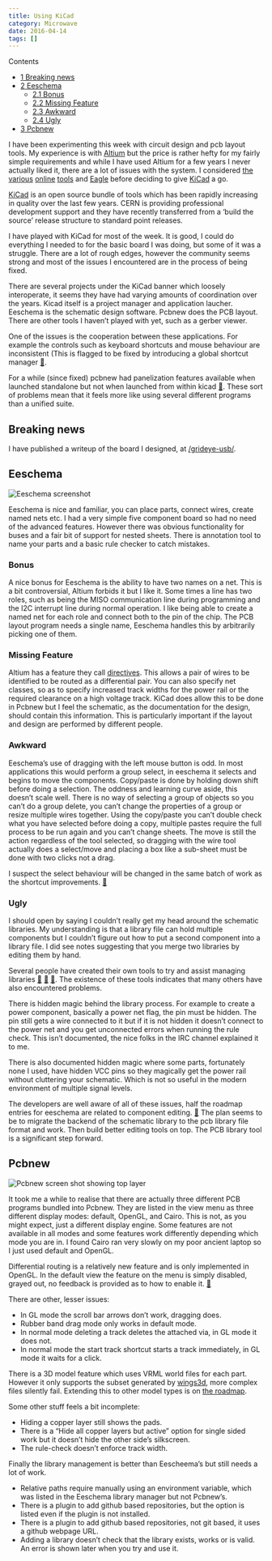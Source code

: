 ```yaml
---
title: Using KiCad
category: Microwave
date: 2016-04-14
tags: []
---
```


<!-- TODO: Generate TOC -->
<div id="toc_container" class="no_bullets"><p class="toc_title">Contents</p>
<ul class="toc_list"><li><a href="#Breaking_news"><span class="toc_number toc_depth_1">1</span> Breaking news</a></li><li><a href="#Eeschema"><span class="toc_number toc_depth_1">2</span> Eeschema</a><ul><li><a href="#Bonus"><span class="toc_number toc_depth_2">2.1</span> Bonus</a></li><li><a href="#Missing_Feature"><span class="toc_number toc_depth_2">2.2</span> Missing Feature</a></li><li><a href="#Awkward"><span class="toc_number toc_depth_2">2.3</span> Awkward</a></li><li><a href="#Ugly"><span class="toc_number toc_depth_2">2.4</span> Ugly</a></li></ul></li><li><a href="#Pcbnew"><span class="toc_number toc_depth_1">3</span> Pcbnew</a></li></ul></div>


I have been experimenting this week with circuit design and pcb layout tools. My experience is with [Altium](http://www.altium.com.au/altium-designer/overview)
 but the price is rather hefty for my fairly simple requirements and
while I have used Altium for a few years I never actually liked it,
there are a lot of issues with the system.  I considered [the](https://easyeda.com/) [various](http://circuitmaker.com/) [online](https://upverter.com/) [tools](https://123d.circuits.io/) and [Eagle](http://www.cadsoftusa.com/) before deciding to give [KiCad](http://kicad-pcb.org/) a go.

[KiCad](http://kicad-pcb.org/)
 is an open source bundle of tools which has been rapidly increasing in
quality over the last few years. CERN is providing professional
development support and they have recently transferred from a ‘build the
 source’ release structure to standard point releases.

I have played with KiCad for most of the week. It is good, I could do everything I needed to for the basic board I was doing, but some of it was a struggle. There are a lot of rough edges, however the community seems strong and most of the issues I encountered are in the process of being fixed.

There are several projects under the KiCad banner which loosely
interoperate, it seems they have had varying amounts of coordination
over the years. Kicad itself is a project manager and application
laucher. Eeschema is the schematic design software. Pcbnew does the PCB
layout. There are other tools I haven’t played with yet, such as a
gerber viewer.

One of the issues is the cooperation between these applications. For
example the controls such as keyboard shortcuts and mouse behaviour are
inconsistent (This is flagged to be fixed by introducing a global
shortcut manager [🔗](http://www.ohwr.org/projects/cern-kicad/wiki/UI_improvements).


For a while (since fixed) pcbnew had panelization features available
when launched standalone but not when launched from within kicad [🔗](http://electronics.stackexchange.com/a/212252). These sort of problems mean that it feels more like using several different programs than a unified suite.

## <span id="Breaking_news">Breaking news</span>

I have published a writeup of the board I designed, at [/grideye-usb/](/grideye-usb/).

## <span id="Eeschema">Eeschema</span>

![Eeschema screenshot](/posts/images/wp/eeschema.screenshot.med.png "Eeschema screenshot")

Eeschema is nice and familiar, you can place parts, connect wires,
create named nets etc. I had a very simple five component board so had
no need of the advanced features. However there was obvious
functionality for buses and a fair bit of support for nested sheets.
There is annotation tool to name your parts and a basic rule checker to
catch mistakes.

### <span id="Bonus">Bonus</span>

A nice bonus for Eeschema is the ability to have two names on a net.
This is a bit controversial, Altium forbids it but I like it. Some times
 a line has two roles, such as being the MISO communication line during
programming and the I2C interrupt line during normal operation. I like
being able to create a named net for each role and connect both to the
pin of the chip. The PCB layout program needs a single name, Eeschema
handles this by arbitrarily picking one of them.

### <span id="Missing_Feature">Missing Feature</span>

Altium has a feature they call [directives](https://techdocs.altium.com/display/ADOH/Using+Design+Directives+in+a+Schematic+Document#UsingDesignDirectivesinaSchematicDocument-PCB-relateddirectives).
 This allows a pair of wires to be identified to be routed as a
differential pair. You can also specify net classes, so as to specify
increased track widths for the power rail or the required clearance on a
 high voltage track. KiCad does allow this to be done in Pcbnew but I
feel the schematic, as the documentation for the design, should contain
this information. This is particularly important if the layout and
design are performed by different people.

### <span id="Awkward">Awkward</span>

Eeschema’s use of dragging with the left mouse button is odd. In most
 applications this would perform a group select, in eeschema it selects
and begins to move the components. Copy/paste is done by holding down
shift before doing a selection. The oddness and learning curve aside,
this doesn’t scale well. There is no way of selecting a group of objects
 so you can’t do a group delete, you can’t change the properties of a
group or resize multiple wires together. Using the copy/paste you can’t
double check what you have selected before doing a copy, multiple pastes
 require the full process to be run again and you can’t change sheets.
The move is still the action regardless of the tool selected, so
dragging with the wire tool actually does a select/move and placing a
box like a sub-sheet must be done with two clicks not a drag.

I suspect the select behaviour will be changed in the same batch of work as the shortcut improvements. [🔗](http://www.ohwr.org/projects/cern-kicad/wiki/UI_improvements)

### <span id="Ugly">Ugly</span>

I should open by saying I couldn’t really get my head around the
schematic libraries. My understanding is that a library file can hold
multiple components but I couldn’t figure out how to put a second
component into a library file. I did see notes suggesting that you merge
 two libraries by editing them by hand.

Several people have created their own tools to try and assist managing libraries [🔗](http://kicad.rohrbacher.net/quicklib.php) [🔗](https://github.com/atalax/python-eeschema) [🔗](https://gist.github.com/cpavlina/dc0bf5f5c018d43fa736). The existence of these tools indicates that many others have also encountered problems.

There is hidden magic behind the library process. For example to
create a power component, basically a power net flag, the pin must be
hidden. The pin still gets a wire connected to it but if it is not
hidden it doesn’t connect to the power net and you get unconnected
errors when running the rule check. This isn’t documented, the nice
folks in the IRC channel explained it to me.

There is also documented hidden magic where some parts, fortunately
none I used, have hidden VCC pins so they magically get the power rail
without cluttering your schematic. Which is not so useful in the modern
environment of multiple signal levels.

The developers are well aware of all of these issues, half the roadmap entries for eeschema are related to component editing. [🔗](http://kicad-source-mirror.readthedocs.org/en/latest/Documentation/development/road-map/#implement-sweet-component-libraries-sch_sweet)
 The plan seems to be to migrate the backend of the schematic library to
 the pcb library file format and work. Then build better editing tools
on top. The PCB library tool is a significant step forward.

## <span id="Pcbnew">Pcbnew</span>

![Pcbnew screen shot showing top layer](/posts/images/wp/pcbnew.screenshot.med.png "Pcbnew screenshot")

It took me a while to realise that there are actually three different
 PCB programs bundled into Pcbnew. They are listed in the view menu as
three different display modes: default, OpenGL, and Cairo. This is not,
as you might expect, just a different display engine. Some features are
not available in all modes and some features work differently depending
which mode you are in. I found Cairo ran very slowly on my poor ancient
laptop so I just used default and OpenGL.

Differential routing is a relatively new feature and is only
implemented in OpenGL. In the default view the feature on the menu is
simply disabled, grayed out, no feedback is provided as to how to enable
 it. [🔗](https://bugs.launchpad.net/kicad/+bug/1569180)

There are other, lesser issues:

* In GL mode the scroll bar arrows don’t work, dragging does.
* Rubber band drag mode only works in default mode.
* In normal mode deleting a track deletes the attached via, in GL mode it does not.
* In normal mode the start track shortcut starts a track immediately, in GL mode it waits for a click.

There is a 3D model feature which uses VRML world files for each part. However it only supports the subset generated by [wings3d](http://www.wings3d.com/), more complex files silently fail. Extending this to other model types is on [the roadmap](http://kicad-source-mirror.readthedocs.org/en/latest/Documentation/development/road-map/#modeling-modeling).

Some other stuff feels a bit incomplete:

* Hiding a copper layer still shows the pads.
* There is a “Hide all copper layers but active” option for single sided work but it doesn’t hide the other side’s silkscreen.
* The rule-check doesn’t enforce track width.

Finally the library management is better than Eescheema’s but still needs a lot of work.

* Relative paths require manually using an environment variable, which
 was listed in the Eeschema library manager but not Pcbnew’s.
* There is a plugin to add github based repositories, but the option is listed even if the plugin is not installed.
* There is a plugin to add github based repositories, not git based, it uses a github webpage URL.
* Adding a library doesn’t check that the library exists, works or is valid. An error is shown later when you try and use it.
